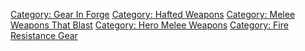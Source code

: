 [Category: Gear In Forge](Category:_Gear_In_Forge "wikilink") [Category:
Hafted Weapons](Category:_Hafted_Weapons "wikilink") [Category: Melee
Weapons That Blast](Category:_Melee_Weapons_That_Blast "wikilink")
[Category: Hero Melee Weapons](Category:_Hero_Melee_Weapons "wikilink")
[Category: Fire Resistance
Gear](Category:_Fire_Resistance_Gear "wikilink")
